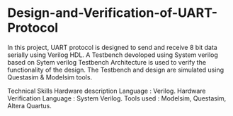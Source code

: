 # Design-and-Verification-of-UART-Protocol
In this project, UART protocol is designed to send and receive 8 bit data serially using Verilog  HDL. 
A Testbench devoloped using System verilog based on Sytem verilog Testbench Architecture is used to verify the  
functionality of the design. The Testbench and design are simulated using Questasim & Modelsim tools.   

Technical Skills
Hardware description Language : Verilog.
Hardware Verification Language : System Verilog.
Tools used : Modelsim, Questasim, Altera Quartus.
